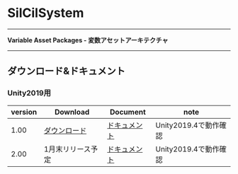 # SilCilSystem

---

**Variable Asset Packages - 変数アセットアーキテクチャ**

---

## ダウンロード&ドキュメント

### Unity2019用

|version|Download|Document|note|
|-|-|-|-|
|1.00|[ダウンロード][release:ver100]|[ドキュメント][page:ver100]|Unity2019.4で動作確認|
|2.00|1月末リリース予定|[ドキュメント][page:ver200]|Unity2019.4で動作確認|

<!--- 参照 --->

[release:ver100]: https://github.com/TeamAojilu/UnityTeamDevTemplate/releases/download/v1.0/SilCilSystem_unity2019_ver100.unitypackage
[page:ver100]: ver100/index.md

[page:ver200]: ver200/index.md

